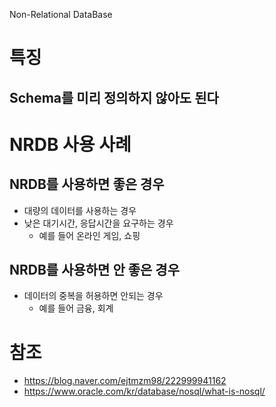 Non-Relational DataBase
# 특징
## Schema를 미리 정의하지 않아도 된다
# NRDB 사용 사례
## NRDB를 사용하면 좋은 경우
- 대량의 데이터를 사용하는 경우
- 낮은 대기시간, 응답시간을 요구하는 경우
	- 예를 들어 온라인 게임, 쇼핑
## NRDB를 사용하면 안 좋은 경우
- 데이터의 중복을 허용하면 안되는 경우
	- 예를 들어 금융, 회계

# 참조
- https://blog.naver.com/ejtmzm98/222999941162
- https://www.oracle.com/kr/database/nosql/what-is-nosql/
